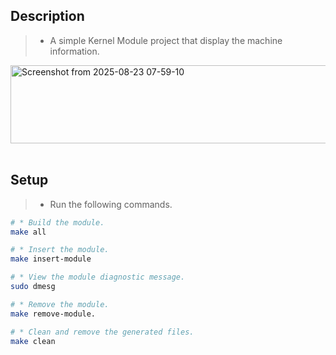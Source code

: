 ## Description

> - A simple Kernel Module project that display the machine information.

<img width="593" height="125" alt="Screenshot from 2025-08-23 07-59-10" src="https://github.com/user-attachments/assets/742c1f83-c941-4c74-a2ef-a3c4f295a0ad" />



<br />
<br />



## Setup

> - Run the following commands.

```sh
# * Build the module.
make all

# * Insert the module.
make insert-module

# * View the module diagnostic message.
sudo dmesg

# * Remove the module.
make remove-module.

# * Clean and remove the generated files.
make clean
```
